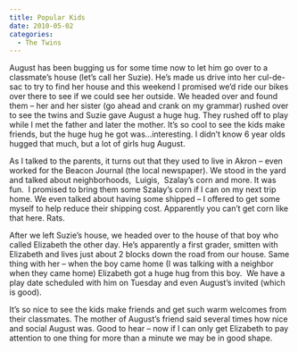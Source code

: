```yaml
---
title: Popular Kids
date: 2010-05-02
categories: 
  - The Twins
---
```


August has been bugging us for some time now to let him go over to a classmate’s house (let’s call her Suzie). He’s made us drive into her cul-de-sac to try to find her house and this weekend I promised we’d ride our bikes over there to see if we could see her outside. We headed over and found them – her and her sister (go ahead and crank on my grammar) rushed over to see the twins and Suzie gave August a huge hug. They rushed off to play while I met the father and later the mother. It’s so cool to see the kids make friends, but the huge hug he got was…interesting. I didn’t know 6 year olds hugged that much, but a lot of girls hug August.

As I talked to the parents, it turns out that they used to live in Akron – even worked for the Beacon Journal (the local newspaper). We stood in the yard and talked about neighborhoods,  Luigis,  Szalay’s corn and more. It was fun.  I promised to bring them some Szalay’s corn if I can on my next trip home. We even talked about having some shipped – I offered to get some myself to help reduce their shipping cost. Apparently you can’t get corn like that here. Rats.

After we left Suzie’s house, we headed over to the house of that boy who called Elizabeth the other day. He’s apparently a first grader, smitten with Elizabeth and lives just about 2 blocks down the road from our house. Same thing with her – when the boy came home (I was talking with a neighbor when they came home) Elizabeth got a huge hug from this boy.  We have a play date scheduled with him on Tuesday and even August’s invited (which is good).

It’s so nice to see the kids make friends and get such warm welcomes from their classmates. The mother of August’s friend said several times how nice and social August was. Good to hear – now if I can only get Elizabeth to pay attention to one thing for more than a minute we may be in good shape.
